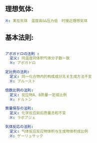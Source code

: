 ## 理想気体:

```yaml
※: 実在気体　温度高&&压力低　时接近理想気体

```

## 基本法則:

```yaml

アボガドロの法則 :
  定义: 同温度同体积气体分子数一致
  ※: アボガドロ

定比例の法則:
  定义: 同一化合物内的构成成分无关生成方法不变
  ※: プルースト

倍数比例の法則:
  定义: 反应物A、B质量一定成比例
  ※: ドルトン

質量保存の法則:
  定义: 化学反应前后质量总和不变
  ※: ラボアジェ

気体反応の法則:
  定义: 气体反应反应物体积与生成物体积成比例
  ※: ゲーリュサック
```